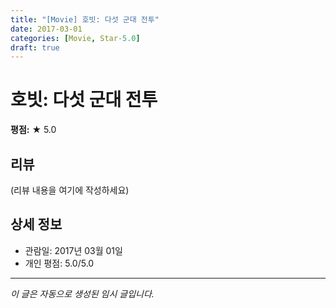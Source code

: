 ```yaml
---
title: "[Movie] 호빗: 다섯 군대 전투"
date: 2017-03-01
categories: [Movie, Star-5.0]
draft: true
---
```


# 호빗: 다섯 군대 전투

**평점:** ★ 5.0

## 리뷰

(리뷰 내용을 여기에 작성하세요)

## 상세 정보

- 관람일: 2017년 03월 01일
- 개인 평점: 5.0/5.0

---

*이 글은 자동으로 생성된 임시 글입니다.*
